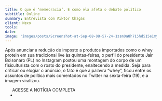 ```yaml
---
title: O que é ‘memecracia’. E como ela afeta o debate político
subtitle: Online
summary: Entrevista com Viktor Chagas
client: Nexo
tools: 
date: 
image: 'images/posts/Screenshot-at-Sep-08-08-57-24-1zsm0a8h715hd515e1my65ufn92e9irebpyqg7bffkh0.png'
---
```


Após anunciar a  redução de imposto  a produtos importados como o whey protein em sua tradicional live às quintas-feiras, o perfil do presidente Jair Bolsonaro (PL) no Instagram postou uma  montagem  do corpo de um fisiculturista com o rosto do presidente, enaltecendo a medida. Seja para criticar ou elogiar o anúncio, o fato é que a palavra “whey”, ficou entre os assuntos de política mais comentados no Twitter na sexta-feira (19), e a imagem viralizou.

<div class="post__share"><ul class="share__list list-reset">ACESSE A NOTÍCIA COMPLETA<li class="share__item" style="margin-left: 10px"><a class="share__link share__facebook" style="background: #fa5657" href="https://www.nexojornal.com.br/entrevista/2022/08/20/o-que-e-memecracia-e-como-ela-afeta-o-debate-politico" 
onclick=window.open(this.href, 'pop-up', 'left=20,top=20,width=500,height=500,toolbar=1,resizable=0'); return false;" title="Link" rel="nofollow"><i class="fa-solid fa-link"></i></a></li></ul></div>
<!-- <div class="gallery-box"><div class="gallery"><img src="/clipping/images/example-1.jpg" loading="lazy" alt="Project"><img src="/clipping/images/example-2.jpg" loading="lazy" alt="Project"></div><em>Gallery / <a href="https://www.freepik.com/" target="_blank">Freepic</a></em></div> -->
